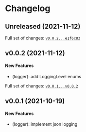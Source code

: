 # Changelog

## Unreleased (2021-11-12)

Full set of changes:
[`v0.0.2...e1f6c83`](https://github.com/nialov/nialog/compare/v0.0.2...e1f6c83)

## v0.0.2 (2021-11-12)

#### New Features

-   (logger): add LoggingLevel enums

Full set of changes:
[`v0.0.1...v0.0.2`](https://github.com/nialov/nialog/compare/v0.0.1...v0.0.2)

## v0.0.1 (2021-10-19)

#### New Features

-   (logger): implement json logging
